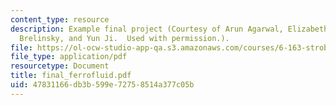 ```yaml
---
content_type: resource
description: Example final project (Courtesy of Arun Agarwal, Elizabeth Reid, Ian
  Brelinsky, and Yun Ji.  Used with permission.).
file: https://ol-ocw-studio-app-qa.s3.amazonaws.com/courses/6-163-strobe-project-laboratory-fall-2005/47831166db3b599e72758514a377c05b_final_ferrofluid.pdf
file_type: application/pdf
resourcetype: Document
title: final_ferrofluid.pdf
uid: 47831166-db3b-599e-7275-8514a377c05b
---
```


